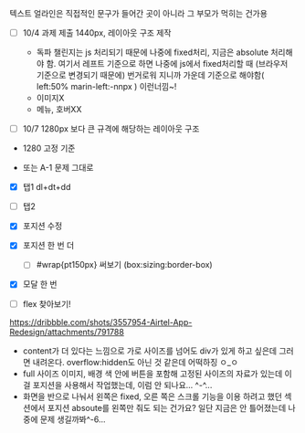 텍스트 얼라인은 직접적인 문구가 들어간 곳이 아니라 그 부모가 먹히는 건가용



- [ ] 10/4 과제 제출 1440px, 레이아웃 구조 제작
  - 독파 챌린지는 js 처리되기 때문에 나중에 fixed처리, 지금은 absolute 처리해야 함. 여기서 레프트 기준으로 하면 나중에 js에서 fixed처리할 때 (브라우저 기준으로 변경되기 때문에) 번거로워 지니까 가운데 기준으로 해야함( left:50% marin-left:-nnpx ) 이런너낌~!
  - 이미지X
  - 메뉴, 호버XX

- [ ] 10/7 1280px 보다 큰 규격에 해당하는 레이아웃 구조

- 1280 고정 기준

- 또는 A-1 문제 그대로



- [x] 탭1 dl+dt+dd
- [ ] 탭2 
- [x] 포지션 수정
- [x] 포지션 한 번 더
  - [ ] #wrap{pt150px} 써보기 (box:sizing:border-box)
- [x] 모달 한 번
- [ ] flex 찾아보기!





https://dribbble.com/shots/3557954-Airtel-App-Redesign/attachments/791788



- content가 더 있다는 느낌으로 가로 사이즈를 넘어도 div가 있게 하고 싶은데 그러면 내려온다.  overflow:hidden도 아닌 것 같은데 어떡하징 ㅇ_ㅇ
- full 사이즈 이미지, 배경 색 안에 버튼을 포함해 고정된 사이즈의 자료가 있는데 이걸 포지션을 사용해서 작업했는데, 이럼 안 되나요... ^-^...
- 화면을 반으로 나눠서 왼쪽은 fixed, 오른 쪽은 스크롤 기능을 이용 하려고 했던 섹션에서 포지션 absoute를 왼쪽만 줘도 되는 건가요? 일단 지금은 안 틀어졌는데 나중에 문제 생길까봐^-6...
